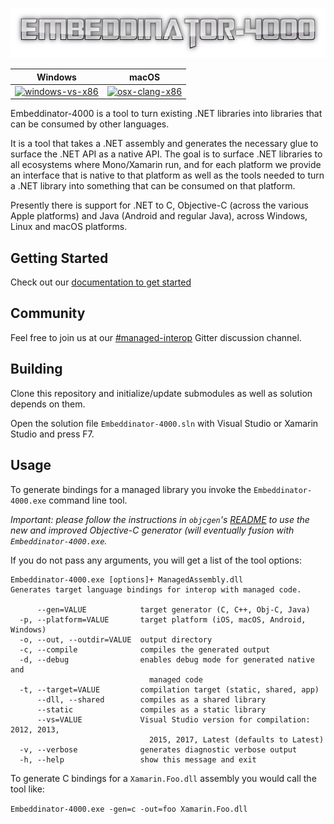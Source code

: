 ![Embeddinator-4000 Logo](e4000-logo.png)

| Windows                   | macOS                       |
|---------------------------|-----------------------------|
| [![windows-vs-x86][1]][2] | [![osx-clang-x86][3]][4]

[1]: https://ci.appveyor.com/api/projects/status/lnmi5dh2ukm1n79o/branch/master?svg=true
[2]: https://ci.appveyor.com/project/tritao/embeddinator-4000/branch/master
[3]: https://travis-ci.org/mono/Embeddinator-4000.svg?branch=master
[4]: https://travis-ci.org/mono/Embeddinator-4000

Embeddinator-4000 is a tool to turn existing .NET libraries into
libraries that can be consumed by other languages.   

It is a tool that takes a .NET assembly and generates the necessary
glue to surface the .NET API as a native API.   The goal is to surface
.NET libraries to all ecosystems where Mono/Xamarin run, and for each
platform we provide an interface that is native to that platform as well
as the tools needed to turn a .NET library into something that can be 
consumed on that platform.

Presently there is support for .NET to C, Objective-C (across the various Apple platforms)
and Java (Android and regular Java), across Windows, Linux and macOS platforms.

## Getting Started

Check out our [documentation to get started](https://mono.github.io/Embeddinator-4000/)

## Community

Feel free to join us at our [#managed-interop](https://gitter.im/managed-interop) Gitter discussion channel.

## Building

Clone this repository and initialize/update submodules as well as solution depends on them.

Open the solution file `Embeddinator-4000.sln` with Visual Studio or Xamarin Studio and press F7.

## Usage

To generate bindings for a managed library you invoke the `Embeddinator-4000.exe` command line tool.

_Important: please follow the instructions in `objcgen`'s [README](https://github.com/mono/Embeddinator-4000/blob/objc/objcgen/README.md) to use the new and improved Objective-C generator (will eventually fusion with `Embeddinator-4000.exe`._

If you do not pass any arguments, you will get a list of the tool options:

```
Embeddinator-4000.exe [options]+ ManagedAssembly.dll
Generates target language bindings for interop with managed code.

      --gen=VALUE            target generator (C, C++, Obj-C, Java)
  -p, --platform=VALUE       target platform (iOS, macOS, Android, Windows)
  -o, --out, --outdir=VALUE  output directory
  -c, --compile              compiles the generated output
  -d, --debug                enables debug mode for generated native and
                               managed code
  -t, --target=VALUE         compilation target (static, shared, app)
      --dll, --shared        compiles as a shared library
      --static               compiles as a static library
      --vs=VALUE             Visual Studio version for compilation: 2012, 2013,
                               2015, 2017, Latest (defaults to Latest)
  -v, --verbose              generates diagnostic verbose output
  -h, --help                 show this message and exit
```

To generate C bindings for a `Xamarin.Foo.dll` assembly you would call
the tool like:

`Embeddinator-4000.exe -gen=c -out=foo Xamarin.Foo.dll`

